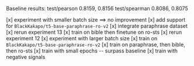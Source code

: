 Baseline results: 
test/pearson    0.8159, 0.8156
test/spearman   0.8086,	0.8075


[x] experiment with smaller batch size ==> no improvement
[x] add support for `BlackKakapo/t5-base-paraphrase-ro-v2`
[x] integrate paraphrase dataset
[x] rerun experiment 13
[x] train on bible then finetune on ro-sts
[x] rerun experiment 12
[x] experiment with larger batch size 
[x] train on `BlackKakapo/t5-base-paraphrase-ro-v2`
[x] train on paraphrase, then bible, then ro-sts
[x] train with small epochs -- surpass baseline
[x] train with negative signals